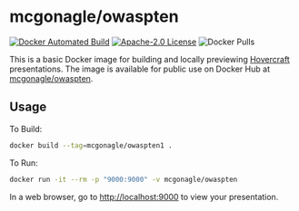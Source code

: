 # mcgonagle/owaspten

[![Docker Automated Build](https://img.shields.io/docker/automated/mcgonagle/owaspten.svg?style=flat-square)](https://hub.docker.com/r/mcgonagle/owaspten/) [![Apache-2.0 License](https://img.shields.io/github/license/mcgonagle/owaspten.svg?style=flat-square)](https://github.com/mcgonagle/owaspten/blob/master/LICENSE) 
![Docker Pulls](https://img.shields.io/docker/pulls/mcgonagle/owaspten)


This is a basic Docker image for building and locally previewing [Hovercraft](https://github.com/regebro/hovercraft) presentations. The image is available for public use on Docker Hub at [mcgonagle/owaspten](https://hub.docker.com/r/mcgonagle/owaspten/).

## Usage

To Build:
``` bash
docker build --tag=mcgonagle/owaspten1 .
```

To Run:
``` bash
docker run -it --rm -p "9000:9000" -v mcgonagle/owaspten
```

In a web browser, go to <http://localhost:9000> to view your presentation.
#
#
